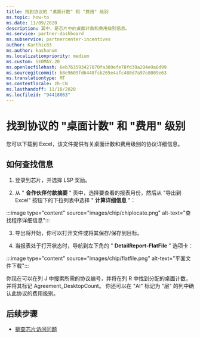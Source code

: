```yaml
---
title: 找到协议的 "桌面计数" 和 "费用" 级别
ms.topic: how-to
ms.date: 11/09/2020
description: 其中，是芯片中的桌面计数和费用级别信息。
ms.service: partner-dashboard
ms.subservice: partnercenter-incentives
author: Karthic83
ms.author: kashanum
ms.localizationpriority: medium
ms.custom: SEOMAY.20
ms.openlocfilehash: 6eb763593427070fa309efe78fd39a294e9a6d99
ms.sourcegitcommit: b8e9609fd6448fcb265e4afc480d7a97e8009e63
ms.translationtype: MT
ms.contentlocale: zh-CN
ms.lasthandoff: 11/10/2020
ms.locfileid: "94418063"
---
```

# <a name="locate-the-desktop-count-and-fee-level-for-an-agreement"></a>找到协议的 "桌面计数" 和 "费用" 级别

您可以下载到 Excel，该文件提供有关桌面计数和费用级别的协议详细信息。

## <a name="how-to-locate-the-information"></a>如何查找信息

1. 登录到芯片，并选择 LSP 奖励。

2. 从 " **合作伙伴付款摘要** " 页中，选择要查看的报表月份，然后从 "导出到 Excel" 按钮下的下拉列表中选择 " **计算详细信息** "：

:::image type="content" source="images/chip/chiplocate.png" alt-text="查找程序详细信息":::

3. 导出将开始，你可以打开文件或将其保存/保存到目标。

4. 当报表处于打开状态时，导航到左下角的 " **DetailReport-FlatFile** " 选项卡：

:::image type="content" source="images/chip/flatfile.png" alt-text="平面文件下载":::

你现在可以在列 J 中搜索所需的协议编号，并将在列 R 中找到分配的桌面计数，并将其标记 Agreement_DesktopCount。 你还可以在 "AI" 标记为 "层" 的列中确认此协议的费用级别。

## <a name="next-steps"></a>后续步骤

- [排查芯片访问问题](chip-access-trouble.md)
